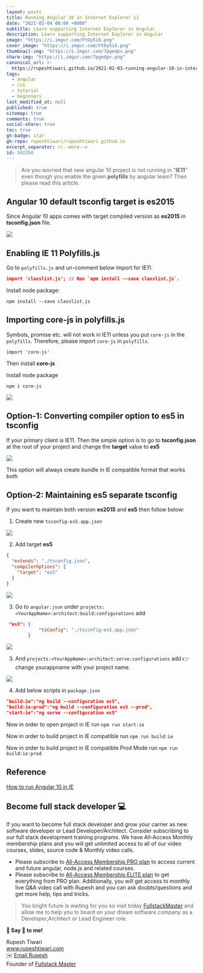```yaml
---
layout: posts
title: Running Angular 10 in Internet Explorer 11
date: "2021-02-04 00:00 +0000"
subtitle: Learn supporting Internet Explorer in Angular
description: Learn supporting Internet Explorer in Angular
image: "https://i.imgur.com/FtOy5i6.png"
cover_image: "https://i.imgur.com/FtOy5i6.png"
thumbnail-img: "https://i.imgur.com/7pgedpv.png"
share-img: "https://i.imgur.com/7pgedpv.png"
canonical_url: >-
  https://rupeshtiwari.github.io/2021-02-03-running-angular-10-in-internet-explorer-11-date-2021-02-04/
tags:
  - angular
  - css
  - tutorial
  - beginners
last_modified_at: null
published: true
sitemap: true
comments: true
social-share: true
toc: true
gh-badge: star
gh-repo: rupeshtiwari/rupeshtiwari.github.io
excerpt_separator: <!--more-->
id: 592350
---
```


> Are you worried that new angular 10 project is not running in "**IE11**" even
> though you enable the given **polyfills** by angular team? Then please read
> this article.

## Angular 10 default tsconfig target is es2015

Since Angular 10 apps comes with target compiled version as **es2015** in
**tsconfig.json** file.

![](https://i.imgur.com/jUUlN7X.png)

## Enabling IE 11 Polyfills.js

Go to `polyfills.js` and un-comment below import for IE11.

```json
import 'classlist.js'; // Run `npm install --save classlist.js`.
```

Install node package:

```shell
npm install --save classlist.js
```

## Importing core-js in polyfills.js

Symbols, promise etc. will not work in IE11 unless you put `core-js` in the
`polyfills`. Therefore, please import `core-js` in `polyfills`.

`import 'core-js'`

Then install **core-js**

Install node package

```shell
npm i core-js
```

![](https://i.imgur.com/9BNqBLr.png)

## Option-1: Converting compiler option to es5 in tsconfig

If your primary client is IE11. Then the simple option is to go to
**tsconfig.json** at the root of your project and change the **target** value to
**es5**

![](https://i.imgur.com/soe3snm.png)

This option will always create bundle in IE compatible format that works both

## Option-2: Maintaining es5 separate tsconfig

If you want to maintain both version **es2015** and **es5** then follow below:

1. Create new `tsconfig-es5.app.json`

![](https://i.imgur.com/BQlp9dx.png)

2. Add target **es5**

```json
{
  "extends": "./tsconfig.json",
  "compilerOptions": {
    "target": "es5"
  }
}
```

![](https://i.imgur.com/0fq8KaZ.png)

3. Go to `angular.json` under
   `projects:<YourAppName>:architect:build:configurations` add

```json
 "es5": {
            "tsConfig": "./tsconfig-es5.app.json"
        }
```

![](https://i.imgur.com/II1GeDj.png)

3. And `projects:<YourAppName>:architect:serve:configurations` add 👉 change
   yourappname with your project name.

![](https://i.imgur.com/ZFf99iB.png)

4. Add below scripts in `package.json`

```json
"build:ie":"ng build --configuration es5",
"build:ie:prod":"ng build --configuration es5 --prod",
"start:ie":"ng serve --configuration es5"

```

Now in order to open project in IE run `npm run start:ie`

Now in order to build project in IE compatible run `npm run build:ie`

Now in order to build project in IE compatible Prod Mode run
`npm run build:ie:prod`

## Reference

[How to run Angular 10 in IE](https://stackoverflow.com/questions/56379067/how-do-i-support-internet-explorer-in-an-angular-8-application)

## Become full stack developer 💻

If you want to become full stack developer and grow your carrier as new software
developer or Lead Developer/Architect. Consider subscribing to our full stack
development training programs. We have All-Access Monthly membership plans and
you will get unlimited access to all of our video courses, slides, source code &
Monthly video calls.

- Please subscribe to
  [All-Access Membership PRO plan](https://www.fullstackmaster.net/pro) to
  access current and future angular, node.js and related courses.
- Please subscribe to
  [All-Access Membership ELITE plan](https://www.fullstackmaster.net/elite) to
  get everything from PRO plan. Additionally, you will get access to monthly
  live Q&A video call with Rupesh and you can ask doubts/questions and get more
  help, tips and tricks.

> You bright future is waiting for you so visit today
> [FullstackMaster](www.fullstackmaster.net) and allow me to help you to board
> on your dream software company as a Developer,Architect or Lead Engineer role.

**💖 Say 👋 to me!**

<div> 
Rupesh Tiwari </div><div>
<a href="https://www.rupeshtiwari.com"> www.rupeshtiwari.com</a> </div><div>
✉️ <a href="mailto:fullstackmaster1@gmail.com?subject=Hi"> Email Rupesh</a> </div><div>
Founder of <a href="https://www.fullstackmaster.net"> Fullstack Master</a></div><div>
</div>
